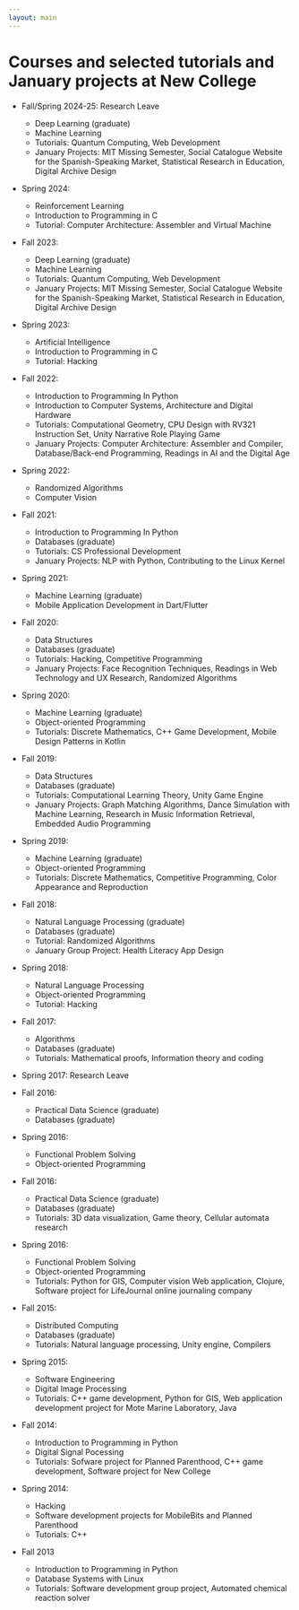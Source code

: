 ```yaml
---
layout: main
---
```


# Courses and selected tutorials and January projects at New College

- Fall/Spring 2024-25: Research Leave 
  - Deep Learning (graduate)
  - Machine Learning
  - Tutorials: Quantum Computing, Web Development
  - January Projects: MIT Missing Semester, Social Catalogue Website for the Spanish-Speaking Market, Statistical Research in Education, Digital Archive Design

- Spring 2024:
  - Reinforcement Learning
  - Introduction to Programming in C
  - Tutorial: Computer Architecture: Assembler and Virtual Machine

- Fall 2023: 
  - Deep Learning (graduate)
  - Machine Learning
  - Tutorials: Quantum Computing, Web Development
  - January Projects: MIT Missing Semester, Social Catalogue Website for the Spanish-Speaking Market, Statistical Research in Education, Digital Archive Design

- Spring 2023:
  - Artificial Intelligence
  - Introduction to Programming in C
  - Tutorial: Hacking

- Fall 2022: 
  - Introduction to Programming In Python
  - Introduction to Computer Systems, Architecture and Digital Hardware
  - Tutorials: Computational Geometry, CPU Design with RV321 Instruction Set, Unity Narrative Role Playing Game
  - January Projects: Computer Architecture: Assembler and Compiler, Database/Back-end Programming, Readings in AI and the Digital Age

- Spring 2022:
  - Randomized Algorithms
  - Computer Vision

- Fall 2021: 
  - Introduction to Programming In Python
  - Databases (graduate)
  - Tutorials: CS Professional Development
  - January Projects: NLP with Python, Contributing to the Linux Kernel

- Spring 2021:
  - Machine Learning (graduate)
  - Mobile Application Development in Dart/Flutter

- Fall 2020: 
  - Data Structures
  - Databases (graduate)
  - Tutorials: Hacking, Competitive Programming
  - January Projects: Face Recognition Techniques, Readings in Web Technology and UX Research, Randomized Algorithms

- Spring 2020:
  - Machine Learning (graduate)
  - Object-oriented Programming
  - Tutorials: Discrete Mathematics, C++ Game Development, Mobile Design Patterns in Kotlin 

- Fall 2019: 
  - Data Structures
  - Databases (graduate)
  - Tutorials: Computational Learning Theory, Unity Game Engine
  - January Projects: Graph Matching Algorithms, Dance Simulation with Machine Learning, Research in Music Information Retrieval, Embedded Audio Programming

- Spring 2019:
  - Machine Learning (graduate)
  - Object-oriented Programming
  - Tutorials: Discrete Mathematics, Competitive Programming, Color Appearance and Reproduction

- Fall 2018: 
  - Natural Language Processing (graduate)
  - Databases (graduate)
  - Tutorial: Randomized Algorithms
  - January Group Project: Health Literacy App Design

- Spring 2018:
  - Natural Language Processing
  - Object-oriented Programming
  - Tutorial: Hacking

- Fall 2017: 
  - Algorithms
  - Databases (graduate)
  - Tutorials: Mathematical proofs, Information theory and coding

- Spring 2017: Research Leave

- Fall 2016:
  - Practical Data Science (graduate)
  - Databases (graduate)

- Spring 2016:
  - Functional Problem Solving
  - Object-oriented Programming

- Fall 2016:
  - Practical Data Science (graduate)
  - Databases (graduate)
  - Tutorials:  3D data visualization, Game theory, Cellular automata research

- Spring 2016:
  - Functional Problem Solving
  - Object-oriented Programming
  - Tutorials: Python for GIS, Computer vision Web application, Clojure, Software project for LifeJournal online journaling company

- Fall 2015:
  - Distributed Computing 
  - Databases (graduate)
  - Tutorials:  Natural language processing, Unity engine, Compilers

- Spring 2015:
  - Software Engineering
  - Digital Image Processing
  - Tutorials: C++ game development, Python for GIS, Web application development project for Mote Marine Laboratory, Java

- Fall 2014:
  - Introduction to Programming in Python 
  - Digital Signal Pocessing
  - Tutorials:  Sofware project for Planned Parenthood, C++ game development, Software project for New College

- Spring 2014:
  - Hacking
  - Software development projects for MobileBits and Planned Parenthood
  - Tutorials: C++ 

- Fall 2013
  - Introduction to Programming in Python
  - Database Systems with Linux
  - Tutorials: Software development group project, Automated chemical reaction solver 
